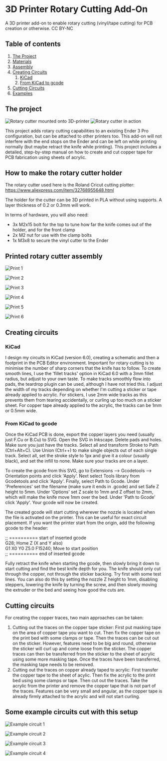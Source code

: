 # 3D Printer Rotary Cutting Add-On

A 3D printer add-on to enable rotary cutting (vinyl/tape cutting) for PCB creation or otherwise.
CC BY-NC

## Table of contents

1. [The Project](#project)
2. [Materials](#materials)
3. [Assembly](#assembly)
4. [Creating Circuits](#circuit_creation)
   1. [KiCad](#kicad)
   2. [From KiCad to gcode](gcode_creation)
5. [Cutting Circuits](#circuit_cutting)
6. [Examples](#examples)

## The project <a name="project"></a>

![Rotary cutter mounted onto 3D-printer](https://github.com/kvriet/3dprinter-rotary-cutting/blob/main/Media/cutter%20on%20machine-1%20small.png?raw=true)
![Rotary cutter in action](https://github.com/kvriet/3dprinter-rotary-cutting/blob/main/Media/cutting%20copper.gif?raw=true)

This project adds rotary cutting capabilities to an existing Ender 3 Pro configuration, but can be attached to other printers too. This add-on will not interfere with the end stops on the Ender and can be left on while printing normally (but maybe retract the knife while printing). This project includes a detailed, step-by-step manual on how to create and cut copper tape for PCB fabrication using sheets of acrylic.

## How to make the rotary cutter holder <a name="materials"></a>

The rotary cutter used here is the Roland Cricut cutting plotter: https://www.aliexpress.com/item/32768955648.html

The holder for the cutter can be 3D printed in PLA without using supports. A layer thickness of 0.2 or 0.3mm will work.

In terms of hardware, you will also need:
- 3x M2x15 bolt for the top to tune how far the knife comes out of the holder, and for the front clamp
- 2x M2 nut for use with the clamp bolts
- 1x M3x8 to secure the vinyl cutter to the Ender

## Printed rotary cutter assembly <a name="assembly"></a>

![Print 1](https://github.com/kvriet/3dprinter-rotary-cutting/blob/main/Media/rotary%20cutter%20print-1.png?raw=true)

![Print 2](https://github.com/kvriet/3dprinter-rotary-cutting/blob/main/Media/rotary%20cutter%20print-2.png?raw=true)

![Print 3](https://github.com/kvriet/3dprinter-rotary-cutting/blob/main/Media/rotary%20cutter%20print-3.png?raw=true)

![Print 4](https://github.com/kvriet/3dprinter-rotary-cutting/blob/main/Media/rotary%20cutter%20print-4.png?raw=true)

![Print 5](https://github.com/kvriet/3dprinter-rotary-cutting/blob/main/Media/rotary%20cutter%20print-5.png?raw=true)

![Print 6](https://github.com/kvriet/3dprinter-rotary-cutting/blob/main/Media/rotary%20cutter%20print-6.png?raw=true)

## Creating circuits <a name="circuit_creation"></a>

### KiCad <a name="kicad"></a>

I design my circuits in KiCad (version 6.0), creating a schematic and then a footprint in the PCB Editor environment. Important for rotary cutting is to minimise the number of sharp corners that the knife has to follow. To create smooth lines, I use the 'fillet tracks' option in KiCad 6.0 with a 3mm fillet radius, but adjust to your own taste. To make tracks smoothly flow into pads, the teardrop plugin can be used, although I have not tried this. I adjust the width of my tracks depending on whether I'm cutting a sticker or tape already applied to acrylic. For stickers, I use 2mm wide tracks as this prevents them from tearing accidentally, or curling up too much on a sticker sheet. For copper tape already applied to the acrylic, the tracks can be 1mm or 0.5mm wide.

### From KiCad to gcode <a name="gcode_creation"></a>

Once the KiCad PCB is done, export the copper layers you need (usually just F.Cu or B.Cu) to SVG. Open the SVG in Inkscape. Delete pads and holes. Make sure you just have the tracks. Select all and transform Stroke to Path (Ctrl+Alt+C). Use Union (Ctrl++) to make single objects out of each single track. Select all, set the stroke style to 1px and give it a colour (usually black), and set the infill to none. Make sure your tracks are on a layer.

To create the gcode from this SVG, go to Extensions --> Gcodetools --> Orientation points and click 'Apply'. Next select Tools library from Gcodetools and click 'Apply'. Finally, select Path to Gcode. Under 'Preferences' set the filename (make sure it ends in .gcode) and set Safe Z height to 5mm. Under 'Options' set Z scale to 1mm and Z offset to 2mm, which will make the knife move 1mm over the bed. Under 'Path to Gcode' click 'Apply'. Your gcode will now be created.

The created gcode will start cutting wherever the nozzle is located when the file is activated on the printer. This can be useful for exact circuit placement. If you want the printer start from the origin, add the following gcode to the header:

;; ========== start of inserted gcode  
G28; Home Z (X and Y also)  
G1 X0 Y0 Z5.0 F15240; Move to start position  
;; ========== end of inserted gcode

Fully retract the knife when starting the gcode, then slowly bring it down to start cutting and find the best knife depth for you. The knife should only cut through the copper, not through the sticker backing. Try first with some test lines. You can also do this by setting the nozzle Z height to 1mm, disabling steppers, lowering the knife by turning the screw, and then slowly moving the extruder or the bed and seeing how good the cuts are.

## Cutting circuits <a name="circuit_cutting"></a>

For creating the copper traces, two main approaches can be taken:
1. Cutting out the traces on the copper tape sticker: First put masking tape on the area of copper tape you want to cut. Then fix the copper tape on the print bed with some clamps or tape. Then the traces can be cut out on the sticker. However, features need to be big and round, otherwise the sticker will curl up and come loose from the sticker. The copper traces can then be transferred from the sticker to the sheet of acrylic using some more masking tape. Once the traces have been transferred, the masking tape needs to be removed.
2. Cutting out the traces on copper already taped to acrylic: First transfer the copper tape to the sheet of acylic. Then fix the acrylic to the print bed using some clamps or tape. Then cut out the traces. Take the acrylic from the printer and remove the copper tape that is not part of the traces. Features can be very small and angular, as the copper tape is already firmly attached to the acrylic and will not start curling.

## Some example circuits cut with this setup <a name="examples"></a>

![Example circuit 1](https://github.com/kvriet/3dprinter-rotary-cutting/blob/main/Media/example%20circuits-1.png?raw=true)

![Example circuit 2](https://github.com/kvriet/3dprinter-rotary-cutting/blob/main/Media/example%20circuits-2.png?raw=true)

![Example circuit 3](https://github.com/kvriet/3dprinter-rotary-cutting/blob/main/Media/example%20circuits-3.png?raw=true)

![Example circuit 4](https://github.com/kvriet/3dprinter-rotary-cutting/blob/main/Media/example%20circuits-4.png?raw=true)

